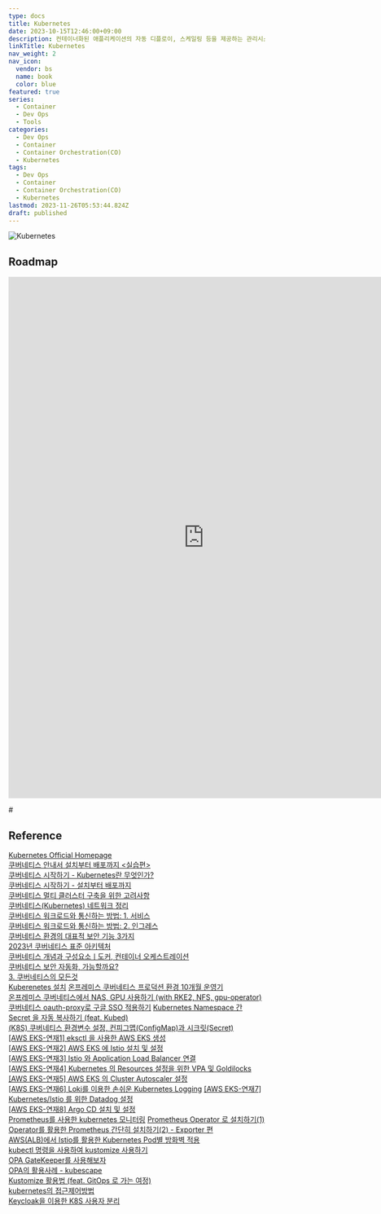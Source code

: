 ```yaml
---
type: docs
title: Kubernetes
date: 2023-10-15T12:46:00+09:00
description: 컨테이너화된 애플리케이션의 자동 디플로이, 스케일링 등을 제공하는 관리시스템으로, 오픈 소스 기반
linkTitle: Kubernetes
nav_weight: 2
nav_icon:
  vendor: bs
  name: book
  color: blue
featured: true
series:
  - Container
  - Dev Ops
  - Tools
categories:
  - Dev Ops
  - Container
  - Container Orchestration(CO)
  - Kubernetes
tags:
  - Dev Ops
  - Container
  - Container Orchestration(CO)
  - Kubernetes
lastmod: 2023-11-26T05:53:44.824Z
draft: published
---
```


![Kubernetes](/dev-ops/kubernetes.png#center "https://kubernetes.io/ko/docs/concepts/overview/components/")

## Roadmap

<p align="center">
<iframe width="768" height="1024" src="https://roadmap.sh/kubernetes?s=652b754df43a58c923ce9d26" frameborder="0" allow="accelerometer; autoplay; encrypted-media; gyroscope; picture-in-picture" allowfullscreen></iframe>
</p>#

## Reference

[Kubernetes Official Homepage](https://kubernetes.io/)  
[쿠버네티스 안내서 설치부터 배포까지 <실습편>](https://subicura.com/k8s/?utm_source=subicura.com&utm_medium=banner&utm_campaign=blog)  
[쿠버네티스 시작하기 - Kubernetes란 무엇인가?](https://subicura.com/2019/05/19/kubernetes-basic-1.html)  
[쿠버네티스 시작하기 - 설치부터 배포까지](https://subicura.com/2020/12/13/kubernetes-basic-2.html)  
[쿠버네티스 멀티 클러스터 구축을 위한 고려사항](https://www.samsungsds.com/kr/insights/kubernetes_multi_cluster.html)  
[쿠버네티스(Kubernetes) 네트워크 정리](https://yozm.wishket.com/magazine/detail/2251/)  
[쿠버네티스 워크로드와 통신하는 방법: 1. 서비스](https://yozm.wishket.com/magazine/detail/1909/)  
[쿠버네티스 워크로드와 통신하는 방법: 2. 인그레스](https://yozm.wishket.com/magazine/detail/1916/)  
[쿠버네티스 환경의 대표적 보안 기능 3가지](https://yozm.wishket.com/magazine/detail/1953/)  
[2023년 쿠버네티스 표준 아키텍처](https://yozm.wishket.com/magazine/detail/1998/)  
[쿠버네티스 개념과 구성요소ㅣ도커, 컨테이너 오케스트레이션](https://www.codestates.com/blog/content/%EC%BF%A0%EB%B2%84%EB%84%A4%ED%8B%B0%EC%8A%A4)  
[쿠버네티스 보안 자동화, 가능할까요?](https://www.samsungsds.com/kr/insights/kubernetes_security_automation.html)  
[3. 쿠버네티스의 모든것](https://tommypagy.tistory.com/category/3.%20%EC%BF%A0%EB%B2%84%EB%84%A4%ED%8B%B0%EC%8A%A4%EC%9D%98%20%EB%AA%A8%EB%93%A0%EA%B2%83)  
[Kuberenetes 설치](https://kh-guard.tistory.com/category/Kubernetes/Kuberenetes%20%EC%84%A4%EC%B9%98)
[온프레미스 쿠버네티스 프로덕션 환경 10개월 운영기](https://blog.doctor-cha.com/on-premise-kubernetes-production-environment-10-month-operation-review)  
[온프레미스 쿠버네티스에서 NAS, GPU 사용하기 (with RKE2, NFS, gpu-operator)](https://blog.doctor-cha.com/using-nas-gpu-on-premise-kubernetes)  
[쿠버네티스 oauth-proxy로 구글 SSO 적용하기](https://blog.doctor-cha.com/google-sso-with-kubernetes-oauth-proxy)
[Kubernetes Namespace 간 Secret 을 자동 복사하기 (feat. Kubed)](https://devocean.sk.com/search/techBoardDetail.do?ID=163434&boardType=)  
[(K8S) 쿠버네티스 환경변수 설정, 컨피그맵(ConfigMap)과 시크릿(Secret)](https://zerojsh00.github.io/posts/Configure-Environment-Variables/)  
[[AWS EKS-연재1] eksctl 을 사용한 AWS EKS 생성](https://devocean.sk.com/blog/techBoardDetail.do?ID=163654)  
[[AWS EKS-연재2] AWS EKS 에 Istio 설치 및 설정](https://devocean.sk.com/blog/techBoardDetail.do?ID=163655)  
[[AWS EKS-연재3] Istio 와 Application Load Balancer 연결](https://devocean.sk.com/blog/techBoardDetail.do?ID=163656)  
[[AWS EKS-연재4] Kubernetes 의 Resources 설정을 위한 VPA 및 Goldilocks](https://devocean.sk.com/search/techBoardDetail.do?ID=163657)  
[[AWS EKS-연재5] AWS EKS 의 Cluster Autoscaler 설정](https://devocean.sk.com/search/techBoardDetail.do?ID=163658)  
[[AWS EKS-연재6] Loki를 이용한 손쉬운 Kubernetes Logging](https://devocean.sk.com/experts/techBoardDetail.do?ID=163659&boardType=experts&page=&searchData=&subIndex=&idList=)
[[AWS EKS-연재7] Kubernetes/Istio 를 위한 Datadog 설정](https://devocean.sk.com/experts/techBoardDetail.do?ID=163660&boardType=experts)  
[[AWS EKS-연재8] Argo CD 설치 및 설정](https://devocean.sk.com/experts/techBoardDetail.do?ID=163661&boardType=experts&page=&searchData=&subIndex=&idList=)  
[Prometheus를 사용한 kubernetes 모니터링](https://devocean.sk.com/blog/techBoardDetail.do?ID=163447&boardType=techBlog)
[Prometheus Operator 로 설치하기(1)](https://devocean.sk.com/blog/techBoardDetail.do?ID=163168&boardType=techBlog)  
[Operator를 활용한 Prometheus 간단히 설치하기(2) - Exporter 편](https://devocean.sk.com/blog/techBoardDetail.do?ID=163266&boardType=techBlog)  
[AWS(ALB)에서 Istio를 활용한 Kubernetes Pod별 방화벽 적용](https://devocean.sk.com/blog/techBoardDetail.do?ID=164716&boardType=techBlog)  
[kubectl 명령을 사용하여 kustomize 사용하기](https://devocean.sk.com/blog/techBoardDetail.do?ID=164526&boardType=techBlog)  
[OPA GateKeeper를 사용해보자](https://devocean.sk.com/search/techBoardDetail.do?ID=164004&boardType=)  
[OPA의 활용사례 - kubescape](https://devocean.sk.com/search/techBoardDetail.do?ID=164199&boardType=)  
[Kustomize 활용법 (feat. GitOps 로 가는 여정)](https://devocean.sk.com/search/techBoardDetail.do?ID=164522&boardType=)  
[kubernetes의 접근제어방법](https://devocean.sk.com/search/techBoardDetail.do?ID=163941&boardType=)  
[Keycloak을 이용한 K8S 사용자 분리](https://seungjuitmemo.tistory.com/299)
